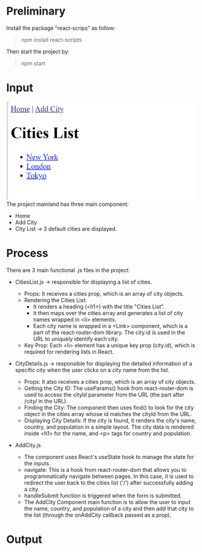 # Preliminary
Install the package "react-scrips" as follow:

>npm install react-scripts

Then start the project by:

> npm start

# Input
![App Screenshot](./main.PNG)
The project mainland has three main component:
- Home
- Add City
- City List -> 3 default cities are displayed.

# Process
There are 3 main functional .js files in the project:
- CitiesList.js -> responsible for displaying a list of cities.
    - Props: It receives a cities prop, which is an array of city objects.
    - Rendering the Cities List:
        - It renders a heading (&lt;h1&gt;) with the title "Cities List".
        - It then maps over the cities array and generates a list of city names wrapped in &lt;li&gt; elements.
        - Each city name is wrapped in a &lt;Link&gt; component, which is a part of the react-router-dom library. The city.id is used in the URL to uniquely identify each city.
    - Key Prop: Each &lt;li&gt; element has a unique key prop (city.id), which is required for rendering lists in React.

- CityDetails.js -> responsible for displaying the detailed information of a specific city when the user clicks on a city name from the list.
    - Props: It also receives a cities prop, which is an array of city objects.
    - Getting the City ID: The useParams() hook from react-router-dom is used to access the cityId parameter from the URL (the part after /city/ in the URL).
    - Finding the City: The component then uses find() to look for the city object in the cities array whose id matches the cityId from the URL.
    - Displaying City Details: If the city is found, it renders the city's name, country, and population in a simple layout. The city data is rendered inside &lt;h1&gt; for the name, and &lt;p&gt; tags for country and population.

- AddCity.js
    - The component uses React's useState hook to manage the state for the inputs.
    - navigate: This is a hook from react-router-dom that allows you to programmatically navigate between pages. In this case, it is used to redirect the user back to the cities list ('/') after successfully adding a city.
    - handleSubmit function is triggered when the form is submitted.
    - The AddCity Component main function is to allow the user to input the name, country, and population of a city and then add that city to the list (through the onAddCity callback passed as a prop).

# Output